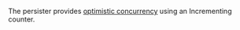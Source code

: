 
The persister provides [optimistic concurrency](https://en.wikipedia.org/wiki/Optimistic_concurrency_control) using an Incrementing counter.